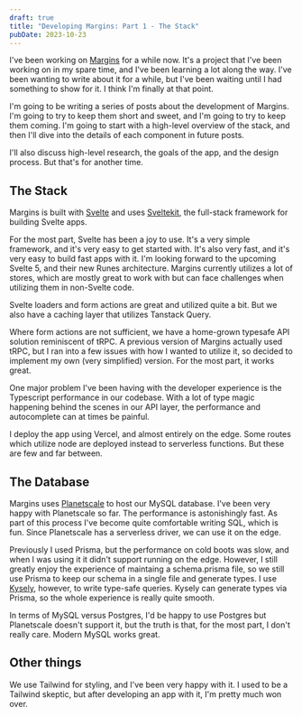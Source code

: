 ```yaml
---
draft: true
title: "Developing Margins: Part 1 - The Stack"
pubDate: 2023-10-23
---
```


I've been working on [Margins](https://margins.gg) for a while now. It's a project that I've been working on in my spare time, and I've been learning a lot along the way. I've been wanting to write about it for a while, but I've been waiting until I had something to show for it. I think I'm finally at that point.

I'm going to be writing a series of posts about the development of Margins. I'm going to try to keep them short and sweet, and I'm going to try to keep them coming. I'm going to start with a high-level overview of the stack, and then I'll dive into the details of each component in future posts.

I'll also discuss high-level research, the goals of the app, and the design process. But that's for another time.

## The Stack

Margins is built with [Svelte](https://svelte.dev/) and uses [Sveltekit](https://kit.svelte.dev/), the full-stack framework for building Svelte apps.

For the most part, Svelte has been a joy to use. It's a very simple framework, and it's very easy to get started with. It's also very fast, and it's very easy to build fast apps with it. I'm looking forward to the upcoming Svelte 5, and their new Runes architecture. Margins currently utilizes a lot of stores, which are mostly great to work with but can face challenges when utilizing them in non-Svelte code.

Svelte loaders and form actions are great and utilized quite a bit. But we also have a caching layer that utilizes Tanstack Query.

Where form actions are not sufficient, we have a home-grown typesafe API solution reminiscent of tRPC. A previous version of Margins actually used tRPC, but I ran into a few issues with how I wanted to utilize it, so decided to implement my own (very simplified) version. For the most part, it works great.

One major problem I've been having with the developer experience is the Typescript performance in our codebase. With a lot of type magic happening behind the scenes in our API layer, the performance and autocomplete can at times be painful.

I deploy the app using Vercel, and almost entirely on the edge. Some routes which utilize node are deployed instead to serverless functions. But these are few and far between.

## The Database

Margins uses [Planetscale](https://planetscale.com/) to host our MySQL database. I've been very happy with Planetscale so far. The performance is astonishingly fast. As part of this process I've become quite comfortable writing SQL, which is fun. Since Planetscale has a serverless driver, we can use it on the edge.

Previously I used Prisma, but the performance on cold boots was slow, and when I was using it it didn't support running on the edge. However, I still greatly enjoy the experience of maintaing a schema.prisma file, so we still use Prisma to keep our schema in a single file and generate types. I use [Kysely](https://kysely.dev/), however, to write type-safe queries. Kysely can generate types via Prisma, so the whole experience is really quite smooth.

In terms of MySQL versus Postgres, I'd be happy to use Postgres but Planetscale doesn't support it, but the truth is that, for the most part, I don't really care. Modern MySQL works great.

## Other things

We use Tailwind for styling, and I've been very happy with it. I used to be a Tailwind skeptic, but after developing an app with it, I'm pretty much won over.
